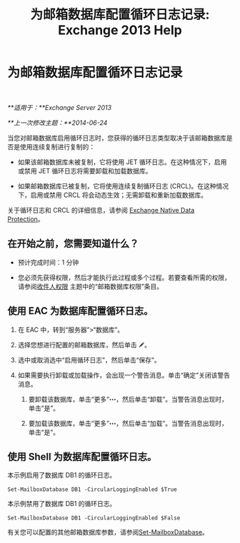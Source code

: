 ﻿---
title: '为邮箱数据库配置循环日志记录: Exchange 2013 Help'
TOCTitle: 为邮箱数据库配置循环日志记录
ms:assetid: 29cbd7cd-382b-4e0d-8368-2e49e75df2fc
ms:mtpsurl: https://technet.microsoft.com/zh-cn/library/Dn756374(v=EXCHG.150)
ms:contentKeyID: 62524848
ms.date: 01/11/2018
mtps_version: v=EXCHG.150
ms.translationtype: HT
---

# 为邮箱数据库配置循环日志记录

 

_**适用于：**Exchange Server 2013_

_**上一次修改主题：**2014-06-24_

当您对邮箱数据库启用循环日志时，您获得的循环日志类型取决于该邮箱数据库是否是使用连续复制进行复制的：

  - 如果该邮箱数据库未被复制，它将使用 JET 循环日志。在这种情况下，启用或禁用 JET 循环日志将需要卸载和加载数据库。

  - 如果邮箱数据库已被复制，它将使用连续复制循环日志 (CRCL)。在这种情况下，启用或禁用 CRCL 将会动态生效；无需卸载和重新加载数据库。

关于循环日志和 CRCL 的详细信息，请参阅 [Exchange Native Data Protection](backup-restore-and-disaster-recovery-exchange-2013-help.md)。

## 在开始之前，您需要知道什么？

  - 预计完成时间：1 分钟

  - 您必须先获得权限，然后才能执行此过程或多个过程。若要查看所需的权限，请参阅[收件人权限](recipients-permissions-exchange-2013-help.md) 主题中的“邮箱数据库权限”条目。

## 使用 EAC 为数据库配置循环日志。

1.  在 EAC 中，转到“服务器”\>“数据库”。

2.  选择您想进行配置的邮箱数据库，然后单击 ![编辑图标](images/Bb124582.6f53ccb2-1f13-4c02-bea0-30690e6ea71d(EXCHG.150).gif "编辑图标")。

3.  选中或取消选中“启用循环日志”，然后单击“保存”。

4.  如果需要执行卸载或加载操作，会出现一个警告消息。单击“确定”关闭该警告消息。
    
    1.  要卸载该数据库，单击“更多”![更多选项图标](images/JJ150550.5381819e-3b21-4873-8714-e9b956290b28(EXCHG.150).gif "更多选项图标")，然后单击“卸载”。当警告消息出现时，单击“是”。
    
    2.  要加载该数据库，单击“更多”![更多选项图标](images/JJ150550.5381819e-3b21-4873-8714-e9b956290b28(EXCHG.150).gif "更多选项图标")，然后单击“加载”。当警告消息出现时，单击“是”。

## 使用 Shell 为数据库配置循环日志。

本示例启用了数据库 DB1 的循环日志。

    Set-MailboxDatabase DB1 -CircularLoggingEnabled $True

本示例禁用了数据库 DB1 的循环日志。

    Set-MailboxDatabase DB1 -CircularLoggingEnabled $False

有关您可以配置的其他邮箱数据库参数，请参阅[Set-MailboxDatabase](https://technet.microsoft.com/zh-cn/library/bb123971\(v=exchg.150\))。

